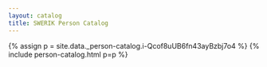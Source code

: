 ```yaml
---
layout: catalog
title: SWERIK Person Catalog
---
```

{% assign p = site.data._person-catalog.i-Qcof8uUB6fn43ayBzbj7o4 %}
{% include person-catalog.html p=p %}

